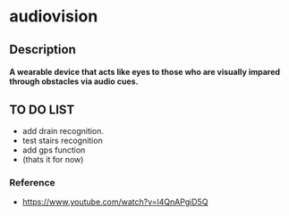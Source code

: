 # audiovision

## Description
#### A wearable device that acts like eyes to those who are visually impared through obstacles via audio cues.

## TO DO LIST
- add drain recognition.
- test stairs recognition
- add gps function
- (thats it for now)


### Reference
- https://www.youtube.com/watch?v=l4QnAPgiD5Q
